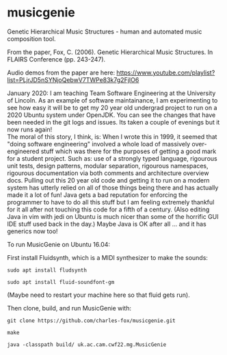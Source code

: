 # musicgenie
Genetic Hierarchical Music Structures - human and automated music composition tool.

From the paper,
Fox, C. (2006). Genetic Hierarchical Music Structures. In FLAIRS Conference (pp. 243-247).

Audio demos from the paper are here:
https://www.youtube.com/playlist?list=PLjrJD5nSYNjoQebwV7TWPe83k7g2FjIO6

January 2020: I am teaching Team Software Engineering at the University of Lincoln.   As an example of software maintainance, I am experimenting to see how easy it will be to get my 20 year old undergrad project to run on a 2020 Ubuntu system under OpenJDK.     You can see the changes that have been needed in the git logs and issues.    Its taken a couple of evenings but it now runs again!   
The moral of this story, I think, is:   When I wrote this in 1999, it seemed that "doing software engineering" involved a whole load of massively over-engineered stuff which was there for the purposes of getting a good mark for a student project. Such as: use of a strongly typed language, rigourous unit tests, design patterns, modular separation,  rigourous namespaces, rigourous documentation via both comments and architecture overview docs.   Pulling out this 20 year old code and getting it to run on a modern system has utterly relied on all of those things being there and has actually made it a lot of fun!    Java gets a bad reputation for enforcing the programmer to have to do all this stuff but I am feeling extremely thankful for it all after not touching this code for a fifth of a century.   (Also editing Java in vim with jedi on Ubuntu is much nicer than some of the horrific GUI IDE stuff used back in the day.)  Maybe Java is OK after all ... and it has generics now too!

To run MusicGenie on Ubuntu 16.04:

First install Fluidsynth, which is a MIDI synthesizer to make the sounds:
```
sudo apt install fludsynth

sudo apt install fluid-soundfont-gm
```
(Maybe need to restart your machine here so that fluid gets run).

Then clone, build, and run MusicGenie with:
```
git clone https://github.com/charles-fox/musicgenie.git

make

java -classpath build/ uk.ac.cam.cwf22.mg.MusicGenie

```


